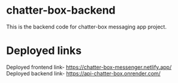 # chatter-box-backend

This is the backend code for chatter-box messaging app project.

# Deployed links

Deployed frontend link- https://chatter-box-messenger.netlify.app/ \
Deployed backend link- https://api-chatter-box.onrender.com/
